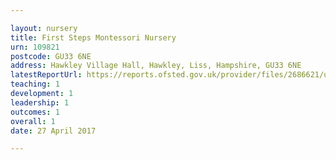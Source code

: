```yaml
---

layout: nursery
title: First Steps Montessori Nursery
urn: 109821
postcode: GU33 6NE
address: Hawkley Village Hall, Hawkley, Liss, Hampshire, GU33 6NE
latestReportUrl: https://reports.ofsted.gov.uk/provider/files/2686621/urn/109821.pdf
teaching: 1
development: 1
leadership: 1
outcomes: 1
overall: 1
date: 27 April 2017

---
```


